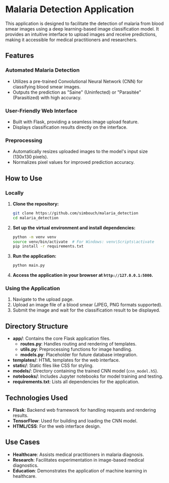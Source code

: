 # Malaria Detection Application

This application is designed to facilitate the detection of malaria from blood smear images using a deep learning-based image classification model. It provides an intuitive interface to upload images and receive predictions, making it accessible for medical practitioners and researchers.

## Features

### Automated Malaria Detection
- Utilizes a pre-trained Convolutional Neural Network (CNN) for classifying blood smear images.
- Outputs the prediction as "Saine" (Uninfected) or "Parasitée" (Parasitized) with high accuracy.

### User-Friendly Web Interface
- Built with Flask, providing a seamless image upload feature.
- Displays classification results directly on the interface.

### Preprocessing
- Automatically resizes uploaded images to the model's input size (130x130 pixels).
- Normalizes pixel values for improved prediction accuracy.

## How to Use

### Locally

1. **Clone the repository:**
    ```bash
    git clone https://github.com/simbouch/malaria_detection
    cd malaria_detection
    ```

2. **Set up the virtual environment and install dependencies:**
    ```bash
    python -m venv venv
    source venv/bin/activate  # For Windows: venv\Scripts\activate
    pip install -r requirements.txt
    ```

3. **Run the application:**
    ```bash
    python main.py
    ```

4. **Access the application in your browser at `http://127.0.0.1:5000`.**

### Using the Application
1. Navigate to the upload page.
2. Upload an image file of a blood smear (JPEG, PNG formats supported).
3. Submit the image and wait for the classification result to be displayed.

## Directory Structure

- **app/**: Contains the core Flask application files.
  - **routes.py**: Handles routing and rendering of templates.
  - **utils.py**: Preprocessing functions for image handling.
  - **models.py**: Placeholder for future database integration.
- **templates/**: HTML templates for the web interface.
- **static/**: Static files like CSS for styling.
- **models/**: Directory containing the trained CNN model (`cnn_model.h5`).
- **notebooks/**: Includes Jupyter notebooks for model training and testing.
- **requirements.txt**: Lists all dependencies for the application.

## Technologies Used
- **Flask**: Backend web framework for handling requests and rendering results.
- **TensorFlow**: Used for building and loading the CNN model.
- **HTML/CSS**: For the web interface design.

## Use Cases
- **Healthcare**: Assists medical practitioners in malaria diagnosis.
- **Research**: Facilitates experimentation in image-based medical diagnostics.
- **Education**: Demonstrates the application of machine learning in healthcare.
